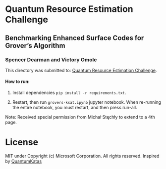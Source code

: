 # **Quantum Resource Estimation Challenge**

## Benchmarking Enhanced Surface Codes for Grover’s Algorithm
### **Spencer Dearman and Victory Omole**

This directory was submitted to: [Quantum Resource Estimation Challenge](https://sites.google.com/view/qce2024-qre-workshops/qre-challenge).

#### How to run:
1. Install dependencies `pip install -r requirements.txt`.

2. Restart, then run `grovers-ksat.ipynb` jupyter notebook. When re-running the entire notebook, you must restart, and then press run-all.

Note: Received special permission from Michał Stęchły to extend to a 4th page.

# License
MIT  under Copyright (c) Microsoft Corporation. All rights reserved. Inspired by [QuantumKatas](https://github.com/microsoft/QuantumKatas/blob/main/SolveSATWithGrover/ReferenceImplementation.qs)
